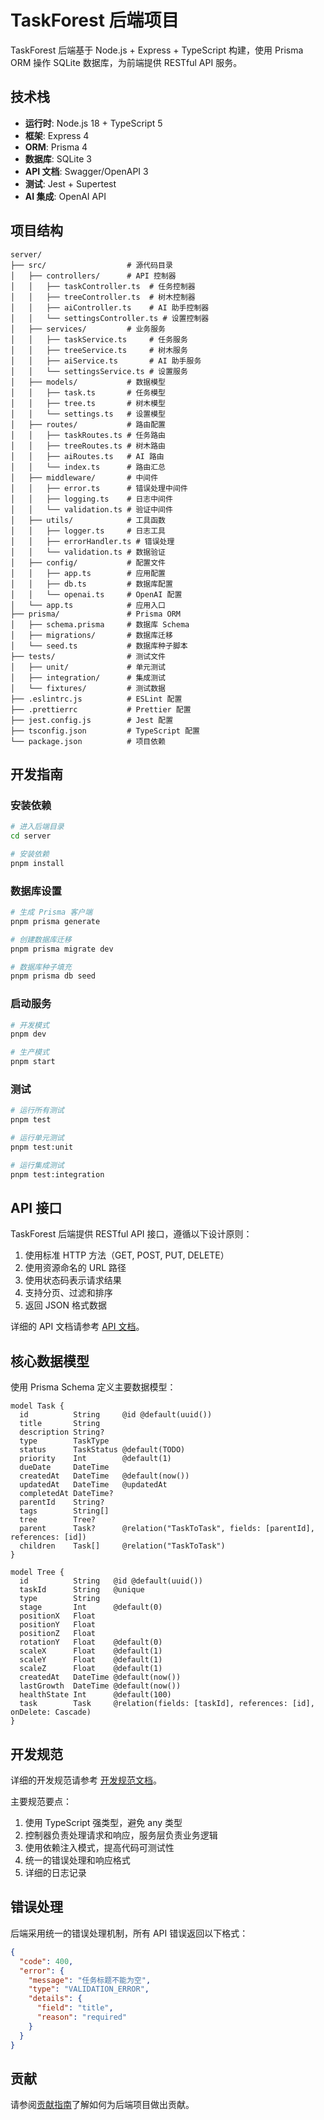 # TaskForest 后端项目

TaskForest 后端基于 Node.js + Express + TypeScript 构建，使用 Prisma ORM 操作 SQLite 数据库，为前端提供 RESTful API 服务。

## 技术栈

- **运行时**: Node.js 18 + TypeScript 5
- **框架**: Express 4
- **ORM**: Prisma 4
- **数据库**: SQLite 3
- **API 文档**: Swagger/OpenAPI 3
- **测试**: Jest + Supertest
- **AI 集成**: OpenAI API

## 项目结构

```
server/
├── src/                  # 源代码目录
│   ├── controllers/      # API 控制器
│   │   ├── taskController.ts  # 任务控制器
│   │   ├── treeController.ts  # 树木控制器
│   │   ├── aiController.ts    # AI 助手控制器
│   │   └── settingsController.ts # 设置控制器
│   ├── services/         # 业务服务
│   │   ├── taskService.ts     # 任务服务
│   │   ├── treeService.ts     # 树木服务
│   │   ├── aiService.ts       # AI 助手服务
│   │   └── settingsService.ts # 设置服务
│   ├── models/           # 数据模型
│   │   ├── task.ts       # 任务模型
│   │   ├── tree.ts       # 树木模型
│   │   └── settings.ts   # 设置模型
│   ├── routes/           # 路由配置
│   │   ├── taskRoutes.ts # 任务路由
│   │   ├── treeRoutes.ts # 树木路由
│   │   ├── aiRoutes.ts   # AI 路由
│   │   └── index.ts      # 路由汇总
│   ├── middleware/       # 中间件
│   │   ├── error.ts      # 错误处理中间件
│   │   ├── logging.ts    # 日志中间件
│   │   └── validation.ts # 验证中间件
│   ├── utils/            # 工具函数
│   │   ├── logger.ts     # 日志工具
│   │   ├── errorHandler.ts # 错误处理
│   │   └── validation.ts # 数据验证
│   ├── config/           # 配置文件
│   │   ├── app.ts        # 应用配置
│   │   ├── db.ts         # 数据库配置
│   │   └── openai.ts     # OpenAI 配置
│   └── app.ts            # 应用入口
├── prisma/               # Prisma ORM
│   ├── schema.prisma     # 数据库 Schema
│   ├── migrations/       # 数据库迁移
│   └── seed.ts           # 数据库种子脚本
├── tests/                # 测试文件
│   ├── unit/             # 单元测试
│   ├── integration/      # 集成测试
│   └── fixtures/         # 测试数据
├── .eslintrc.js          # ESLint 配置
├── .prettierrc           # Prettier 配置
├── jest.config.js        # Jest 配置
├── tsconfig.json         # TypeScript 配置
└── package.json          # 项目依赖
```

## 开发指南

### 安装依赖

```bash
# 进入后端目录
cd server

# 安装依赖
pnpm install
```

### 数据库设置

```bash
# 生成 Prisma 客户端
pnpm prisma generate

# 创建数据库迁移
pnpm prisma migrate dev

# 数据库种子填充
pnpm prisma db seed
```

### 启动服务

```bash
# 开发模式
pnpm dev

# 生产模式
pnpm start
```

### 测试

```bash
# 运行所有测试
pnpm test

# 运行单元测试
pnpm test:unit

# 运行集成测试
pnpm test:integration
```

## API 接口

TaskForest 后端提供 RESTful API 接口，遵循以下设计原则：

1. 使用标准 HTTP 方法（GET, POST, PUT, DELETE）
2. 使用资源命名的 URL 路径
3. 使用状态码表示请求结果
4. 支持分页、过滤和排序
5. 返回 JSON 格式数据

详细的 API 文档请参考 [API 文档](../docs/api/api_reference.md)。

## 核心数据模型

使用 Prisma Schema 定义主要数据模型：

```prisma
model Task {
  id          String     @id @default(uuid())
  title       String
  description String?
  type        TaskType
  status      TaskStatus @default(TODO)
  priority    Int        @default(1)
  dueDate     DateTime
  createdAt   DateTime   @default(now())
  updatedAt   DateTime   @updatedAt
  completedAt DateTime?
  parentId    String?
  tags        String[]
  tree        Tree?
  parent      Task?      @relation("TaskToTask", fields: [parentId], references: [id])
  children    Task[]     @relation("TaskToTask")
}

model Tree {
  id          String   @id @default(uuid())
  taskId      String   @unique
  type        String
  stage       Int      @default(0)
  positionX   Float
  positionY   Float
  positionZ   Float
  rotationY   Float    @default(0)
  scaleX      Float    @default(1)
  scaleY      Float    @default(1)
  scaleZ      Float    @default(1)
  createdAt   DateTime @default(now())
  lastGrowth  DateTime @default(now())
  healthState Int      @default(100)
  task        Task     @relation(fields: [taskId], references: [id], onDelete: Cascade)
}
```

## 开发规范

详细的开发规范请参考 [开发规范文档](../docs/development/standards.md)。

主要规范要点：

1. 使用 TypeScript 强类型，避免 any 类型
2. 控制器负责处理请求和响应，服务层负责业务逻辑
3. 使用依赖注入模式，提高代码可测试性
4. 统一的错误处理和响应格式
5. 详细的日志记录

## 错误处理

后端采用统一的错误处理机制，所有 API 错误返回以下格式：

```json
{
  "code": 400,
  "error": {
    "message": "任务标题不能为空",
    "type": "VALIDATION_ERROR",
    "details": {
      "field": "title",
      "reason": "required"
    }
  }
}
```

## 贡献

请参阅[贡献指南](../docs/development/contributing.md)了解如何为后端项目做出贡献。 